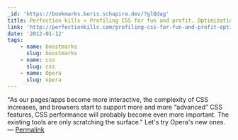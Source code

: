 ```yaml
---
_id: 'https://bookmarks.boris.schapira.dev/?glQdag'
title: Perfection kills » Profiling CSS for fun and profit. Optimization notes.
link: 'http://perfectionkills.com/profiling-css-for-fun-and-profit-optimization-notes'
date: '2012-01-12'
tags:
    - name: boostmarks
      slug: boostmarks
    - name: css
      slug: css
    - name: Opera
      slug: opera
---
```


&quot;As our pages/apps become more interactive, the complexity of CSS
increases, and browsers start to support more and more “advanced” CSS features,
CSS performance will probably become even more important. The existing tools are
only scratching the surface.&quot; Let's try Opera's new ones. <br>&#8212;
<a href="https://bookmarks.boris.schapira.dev/?glQdag" title="Permalink">Permalink</a>
